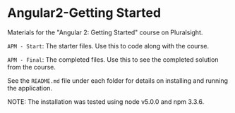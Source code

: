# Angular2-Getting Started
Materials for the "Angular 2: Getting Started" course on Pluralsight.

`APM - Start`: The starter files. Use this to code along with the course.

`APM - Final`: The completed files. Use this to see the completed solution from the course.

See the `README.md` file under each folder for details on installing and running the application.

NOTE: The installation was tested using node v5.0.0 and npm 3.3.6.
